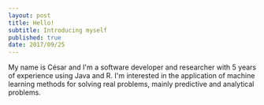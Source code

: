 ```yaml
---
layout: post
title: Hello!
subtitle: Introducing myself
published: true
date: 2017/09/25
---
```


My name is César and I'm a software developer and researcher with 5 years of experience using Java and R. I'm interested in the application of machine learning methods for solving real problems, mainly predictive and analytical problems.
